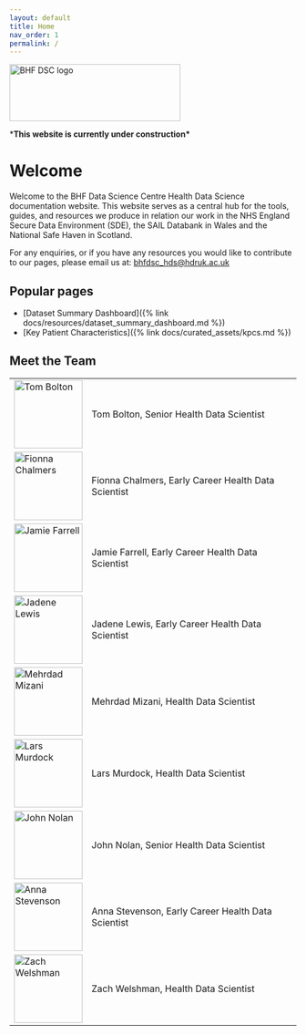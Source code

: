 ```yaml
---
layout: default
title: Home
nav_order: 1
permalink: /
---
```


<a href="https://bhfdatasciencecentre.org/" target = "_blank">
  <img src="https://bhfdsc.github.io/documentation/assets/images/bhf_dsc_logo.png" alt="BHF DSC logo" style="width: 300px; height: 100px" />
</a>

\***This website is currently under construction\***

# Welcome 

Welcome to the BHF Data Science Centre Health Data Science documentation website. This website serves as a central hub for the tools, guides, and resources we produce in relation our work in the NHS England Secure Data Environment (SDE), the SAIL Databank in Wales and the National Safe Haven in Scotland.

For any enquiries, or if you have any resources you would like to contribute to our pages, please email us at: bhfdsc_hds@hdruk.ac.uk


## Popular pages
- [Dataset Summary Dashboard]({% link docs/resources/dataset_summary_dashboard.md %})
- [Key Patient Characteristics]({% link docs/curated_assets/kpcs.md %})
  

## Meet the Team
<table>
    <tr>
        <td><img src="https://bhfdsc.github.io/documentation/assets/images/tom_bolton.png" alt="Tom Bolton" style="width: 120px; height: 120px; object-fit: cover;"/></td>
        <td>Tom Bolton, Senior Health Data Scientist</td>
        </tr>
  <tr>
     <td><img src="https://bhfdsc.github.io/documentation/assets/images/fionna_chalmers.png" alt="Fionna Chalmers" style="width: 120px; height: 120px; object-fit: cover;"/></td>
        <td>Fionna Chalmers, Early Career Health Data Scientist</td>
  </tr>
  <tr>
        <td><img src="https://bhfdsc.github.io/documentation/assets/images/jamie_farrell.png" alt="Jamie Farrell" style="width: 120px; height: 120px; object-fit: cover;"/></td>
        <td>Jamie Farrell, Early Career Health Data Scientist</td>
 </tr>
  <tr>
        <td><img src="https://bhfdsc.github.io/documentation/assets/images/jadene_lewis.png" alt="Jadene Lewis" style="width: 120px; height: 120px; object-fit: cover;"/></td>
        <td>Jadene Lewis, Early Career Health Data Scientist</td>
 </tr>
  <tr>
        <td><img src="https://bhfdsc.github.io/documentation/assets/images/mehrdad_mizani.png" alt="Mehrdad Mizani" style="width: 120px; height: 120px; object-fit: cover;"/></td>
        <td>Mehrdad Mizani, Health Data Scientist</td>
 </tr>
  <tr>
   <td><img src="https://bhfdsc.github.io/documentation/assets/images/lars_murdock.png" alt="Lars Murdock" style="width: 120px; height: 120px; object-fit: cover;"/></td>
        <td>Lars Murdock, Health Data Scientist</td>
 </tr>
  <tr>
        <td><img src="https://bhfdsc.github.io/documentation/assets/images/john_nolan.png" alt="John Nolan" style="width: 120px; height: 120px; object-fit: cover;"/></td>
        <td>John Nolan, Senior Health Data Scientist</td>
 </tr>
  <tr>
        <td><img src="https://bhfdsc.github.io/documentation/assets/images/anna_stevenson.png" alt="Anna Stevenson" style="width: 120px; height: 120px; object-fit: cover;"/></td>
        <td>Anna Stevenson, Early Career Health Data Scientist</td>
 </tr>
  <tr>
     <td><img src="https://bhfdsc.github.io/documentation/assets/images/zach_welshman.png" alt="Zach Welshman" style="width: 120px; height: 120px; object-fit: cover;"/></td>
        <td>Zach Welshman, Health Data Scientist</td>    
  </tr>
</table>
